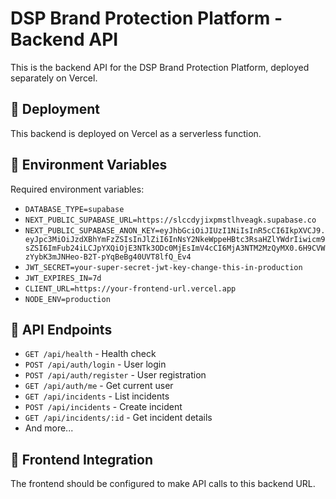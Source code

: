 # DSP Brand Protection Platform - Backend API

This is the backend API for the DSP Brand Protection Platform, deployed separately on Vercel.

## 🚀 Deployment

This backend is deployed on Vercel as a serverless function.

## 🔧 Environment Variables

Required environment variables:
- `DATABASE_TYPE=supabase`
- `NEXT_PUBLIC_SUPABASE_URL=https://slccdyjixpmstlhveagk.supabase.co`
- `NEXT_PUBLIC_SUPABASE_ANON_KEY=eyJhbGciOiJIUzI1NiIsInR5cCI6IkpXVCJ9.eyJpc3MiOiJzdXBhYmFzZSIsInJlZiI6InNsY2NkeWppeHBtc3RsaHZlYWdrIiwicm9sZSI6ImFub24iLCJpYXQiOjE3NTk3ODc0MjEsImV4cCI6MjA3NTM2MzQyMX0.6H9CVWzYybK3mJNHeo-B2T-pYqBeBg40UVT8lfQ_Ev4`
- `JWT_SECRET=your-super-secret-jwt-key-change-this-in-production`
- `JWT_EXPIRES_IN=7d`
- `CLIENT_URL=https://your-frontend-url.vercel.app`
- `NODE_ENV=production`

## 📡 API Endpoints

- `GET /api/health` - Health check
- `POST /api/auth/login` - User login
- `POST /api/auth/register` - User registration
- `GET /api/auth/me` - Get current user
- `GET /api/incidents` - List incidents
- `POST /api/incidents` - Create incident
- `GET /api/incidents/:id` - Get incident details
- And more...

## 🔗 Frontend Integration

The frontend should be configured to make API calls to this backend URL.
